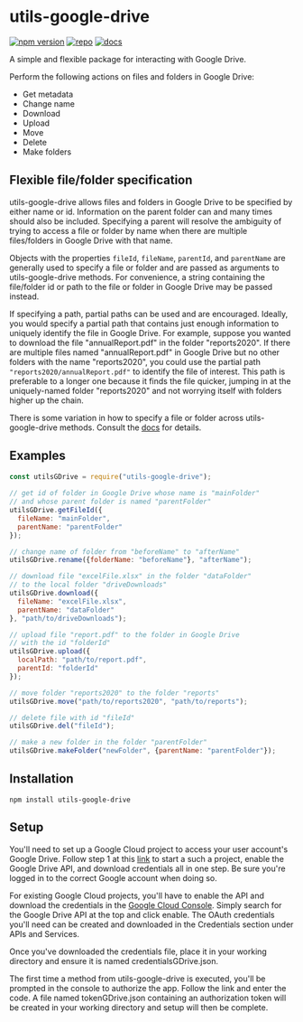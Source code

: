 # **utils-google-drive**
[![npm version](https://badge.fury.io/js/utils-google-drive.svg)](https://www.npmjs.com/package/utils-google-drive)
[![repo](https://img.shields.io/badge/repo-gray.svg)](https://github.com/curtcommander/utils-google-drive)
[![docs](https://img.shields.io/badge/docs-gray.svg)](https://curtcommander.github.io/utils-google-drive/)

A simple and flexible package for interacting with Google Drive.

Perform the following actions on files and folders in Google Drive:
 - Get metadata
 - Change name
 - Download
 - Upload
 - Move
 - Delete
 - Make folders
 
## **Flexible file/folder specification**
utils-google-drive allows files and folders in Google Drive to be specified by either name or id. Information on the parent folder can and many times should also be included. Specifying a parent will resolve the ambiguity of trying to access a file or folder by name when there are multiple files/folders in Google Drive with that name.

Objects with the properties `fileId`, `fileName`, `parentId`, and `parentName` are generally used to specify a file or folder and are passed as arguments to utils-google-drive methods. For convenience, a string containing the file/folder id or path to the file or folder in Google Drive may be passed instead.

If specifying a path, partial paths can be used and are encouraged. Ideally, you would specify a partial path that contains just enough information to uniquely identify the file in Google Drive. For example, suppose you wanted to download the file "annualReport.pdf" in the folder "reports2020". If there are multiple files named "annualReport.pdf" in Google Drive but no other folders with the name "reports2020", you could use the partial path `"reports2020/annualReport.pdf"` to identify the file of interest. This path is preferable to a longer one because it finds the file quicker, jumping in at the uniquely-named folder "reports2020" and not worrying itself with folders higher up the chain.

There is some variation in how to specify a file or folder across utils-google-drive methods. Consult the [docs](https://curtcommander.github.io/utils-google-drive/) for details.
 
## **Examples**
```javascript
const utilsGDrive = require("utils-google-drive");
 
// get id of folder in Google Drive whose name is "mainFolder"
// and whose parent folder is named "parentFolder"
utilsGDrive.getFileId({
  fileName: "mainFolder",
  parentName: "parentFolder"
});

// change name of folder from "beforeName" to "afterName"
utilsGDrive.rename({folderName: "beforeName"}, "afterName");

// download file "excelFile.xlsx" in the folder "dataFolder"
// to the local folder "driveDownloads"
utilsGDrive.download({
  fileName: "excelFile.xlsx",
  parentName: "dataFolder"
}, "path/to/driveDownloads");

// upload file "report.pdf" to the folder in Google Drive
// with the id "folderId"
utilsGDrive.upload({
  localPath: "path/to/report.pdf",
  parentId: "folderId" 
});

// move folder "reports2020" to the folder "reports"
utilsGDrive.move("path/to/reports2020", "path/to/reports");

// delete file with id "fileId"
utilsGDrive.del("fileId");

// make a new folder in the folder "parentFolder"
utilsGDrive.makeFolder("newFolder", {parentName: "parentFolder"});
```

## **Installation**
```
npm install utils-google-drive
```
 
## **Setup**
You'll need to set up a Google Cloud project to access your user account's Google Drive. Follow step 1 at this [link](https://developers.google.com/drive/api/v3/quickstart/nodejs) to start a such a project, enable the Google Drive API, and download credentials all in one step.
Be sure you're logged in to the correct Google account when doing so.

For existing Google Cloud projects, you'll have to enable the API and download the credentials
in the [Google Cloud Console](https://console.developers.google.com/). Simply search for the Google Drive API at the top and click enable.
The OAuth credentials you'll need can be created and downloaded in the Credentials section under APIs and Services.

Once you've downloaded the credentials file, place it in your working directory and ensure it is named credentialsGDrive.json. 

The first time a method from utils-google-drive is executed, you'll be prompted in the console to authorize the app.
Follow the link and enter the code. A file named tokenGDrive.json containing an authorization token will be created in your working directory and setup will then be complete.
